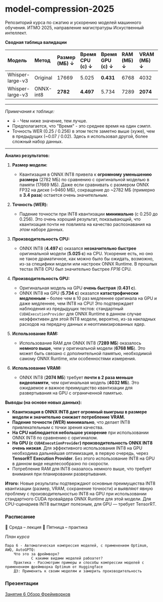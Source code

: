 # model-compression-2025

Репозиторий курса по сжатию и ускорению моделей машинного обучения.
ИТМО 2025, направление магистратуры Искуственный интеллект.

**Сводная таблица валидации**

| Модель           | Метод     | Размер (МБ) ↓ | Время CPU (с) ↓ | Время GPU (с) ↓ | RAM (МБ) ↓ | VRAM (МБ) ↓ | Точность (WER) ↓ |
| :--------------- | :-------- | :------------ | :-------------- | :-------------- | :--------- | :---------- | :--------------- |
| Whisper-large-v3 | Original  | 17669         | 5.025           | **0.431**       | 6768       | 4032        | **0.250**        |
| Whisper-large-v3 | ONNX-int8 | **2782**      | **4.497**       | 5.734           | 7289       | **2074**    | 0.256            |

---
*Примечания к таблице:*
*   ↓ - Чем ниже значение, тем лучше.
*   Предполагается, что "Время" - это среднее время на один сэмпл.
*   Точность WER (0.25 / 0.256) в этом тесте заметно выше (хуже), чем в предыдущих (~0.07 / 0.02). Здесь я использовал другой, более сложный набор данных.

---

**Анализ результатов:**

1.  **Размер модели:**
    *   Квантизация в ONNX INT8 привела к **огромному уменьшению размера** (2782 МБ) по сравнению с оригинальной моделью в памяти (17669 МБ). Даже если сравнивать с размером ONNX FP32 на диске (~9460 МБ), сокращение до ~2782 МБ (примерно в **3.4 раза**) остается очень значительным.

2.  **Точность (WER):**
    *   Падение точности при INT8 квантизации **минимально** (с 0.250 до 0.256). Это очень хороший результат, показывающий, что квантизация почти не повлияла на качество распознавания на *этом* наборе данных.

3.  **Производительность CPU:**
    *   ONNX INT8 (**4.497 с**) оказался **незначительно быстрее** оригинальной модели (**5.025 с**) на CPU. Ускорение есть, но оно не такое драматичное, как можно было бы ожидать, возможно, из-за специфики модели или настроек ONNX Runtime. В прошлых тестах INT8 CPU был значительно быстрее *FP16* CPU.

4.  **Производительность GPU:**
    *   Оригинальная модель на GPU **очень быстрая** (**0.431 с**).
    *   ONNX INT8 на GPU (**5.734 с**) оказался **катастрофически медленным** – более чем в 10 раз медленнее оригинала на GPU и даже медленнее, чем INT8 на CPU! Это подтверждает наблюдения из предыдущих тестов: стандартный `CUDAExecutionProvider` для ONNX Runtime в данном случае неэффективен для этой INT8 модели, вероятно, из-за накладных расходов на передачу данных и неоптимизированных ядер.

5.  **Использование RAM:**
    *   Использование RAM для ONNX INT8 (**7289 МБ**) оказалось **немного выше**, чем у оригинальной модели (**6768 МБ**). Это может быть связано с дополнительной памятью, необходимой самому ONNX Runtime, или особенностями измерения.

6.  **Использование VRAM:**
    *   ONNX INT8 (**2074 МБ**) требует **почти в 2 раза меньше видеопамяти**, чем оригинальная модель (**4032 МБ**). Это ожидаемое и важное преимущество квантизации для развертывания на GPU с ограниченной памятью.

**Выводы (на основе новых данных):**

*   **Квантизация в ONNX INT8 дает огромный выигрыш в размере модели и значительно снижает потребление VRAM.**
*   **Падение точности (WER) минимально**, что делает INT8 привлекательным с точки зрения качества.
*   **На CPU наблюдается небольшое ускорение** при использовании ONNX INT8 по сравнению с оригиналом.
*   **На GPU (с `CUDAExecutionProvider`) производительность ONNX INT8 очень низкая**. Для эффективного использования INT8 на GPU необходима дальнейшая оптимизация, в первую очередь, через **TensorRT Execution Provider**. Без этого использование INT8 на GPU в данном виде нецелесообразно по скорости.
*   Потребление RAM для INT8 оказалось немного выше, что требует внимания при планировании развертывания.

**Итого:** Новые результаты подтверждают основные преимущества INT8 квантизации (размер, VRAM, сохранение точности) и выявляют явную проблему с производительностью INT8 на GPU при использовании стандартного CUDA провайдера ONNX Runtime для этой модели. Для CPU-сценариев INT8 выглядит полезным, для GPU — требует TensorRT.


### Расписание

📅 Среда – лекция
📅 Пятница – практика

*План курса*

    Пара 6 - Автоматическая компрессия моделей, с применением Optimum, AWQ, AutoGPTQ:
        Что это за фреймворк?
                С какими видами моделей рабоатет?
        Практика - Рассмотрим примеры и способы компрессии моделей с применением фреймворка Optimum от Huggingface
        ДЗ: Применить к своим моделям и замерить производительность

### Презентации
[Занятие 6 Обзор Фреймворков](https://docs.google.com/presentation/d/1SuKmMIwmccECF7T_TFMFR5BCiy4OzdpBr1uKcO6eGIY/edit?usp=sharing)
